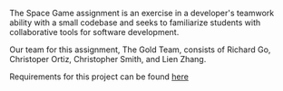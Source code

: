 The Space Game assignment is an exercise in a developer's teamwork ability with a small codebase and seeks to familiarize students with collaborative tools for software development.

Our team for this assignment, The Gold Team, consists of Richard Go, Christoper Ortiz, Christopher Smith, and Lien Zhang.

Requirements for this project can be found [here](./docs/requirements.md)